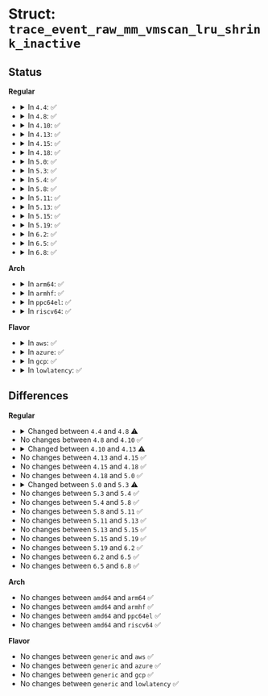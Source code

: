# Struct: <code>trace_event_raw_mm_vmscan_lru_shrink_inactive</code>

## Status
<b>Regular</b>
<ul>
<li>
<details>
<summary>In <code>4.4</code>: ✅</summary>

```c
struct trace_event_raw_mm_vmscan_lru_shrink_inactive {
    struct trace_entry ent;
    int nid;
    int zid;
    long unsigned int nr_scanned;
    long unsigned int nr_reclaimed;
    int priority;
    int reclaim_flags;
    char __data[0];
};
```
</details>
</li>
<li>
<details>
<summary>In <code>4.8</code>: ✅</summary>

```c
struct trace_event_raw_mm_vmscan_lru_shrink_inactive {
    struct trace_entry ent;
    int nid;
    long unsigned int nr_scanned;
    long unsigned int nr_reclaimed;
    int priority;
    int reclaim_flags;
    char __data[0];
};
```
</details>
</li>
<li>
<details>
<summary>In <code>4.10</code>: ✅</summary>

```c
struct trace_event_raw_mm_vmscan_lru_shrink_inactive {
    struct trace_entry ent;
    int nid;
    long unsigned int nr_scanned;
    long unsigned int nr_reclaimed;
    int priority;
    int reclaim_flags;
    char __data[0];
};
```
</details>
</li>
<li>
<details>
<summary>In <code>4.13</code>: ✅</summary>

```c
struct trace_event_raw_mm_vmscan_lru_shrink_inactive {
    struct trace_entry ent;
    int nid;
    long unsigned int nr_scanned;
    long unsigned int nr_reclaimed;
    long unsigned int nr_dirty;
    long unsigned int nr_writeback;
    long unsigned int nr_congested;
    long unsigned int nr_immediate;
    long unsigned int nr_activate;
    long unsigned int nr_ref_keep;
    long unsigned int nr_unmap_fail;
    int priority;
    int reclaim_flags;
    char __data[0];
};
```
</details>
</li>
<li>
<details>
<summary>In <code>4.15</code>: ✅</summary>

```c
struct trace_event_raw_mm_vmscan_lru_shrink_inactive {
    struct trace_entry ent;
    int nid;
    long unsigned int nr_scanned;
    long unsigned int nr_reclaimed;
    long unsigned int nr_dirty;
    long unsigned int nr_writeback;
    long unsigned int nr_congested;
    long unsigned int nr_immediate;
    long unsigned int nr_activate;
    long unsigned int nr_ref_keep;
    long unsigned int nr_unmap_fail;
    int priority;
    int reclaim_flags;
    char __data[0];
};
```
</details>
</li>
<li>
<details>
<summary>In <code>4.18</code>: ✅</summary>

```c
struct trace_event_raw_mm_vmscan_lru_shrink_inactive {
    struct trace_entry ent;
    int nid;
    long unsigned int nr_scanned;
    long unsigned int nr_reclaimed;
    long unsigned int nr_dirty;
    long unsigned int nr_writeback;
    long unsigned int nr_congested;
    long unsigned int nr_immediate;
    long unsigned int nr_activate;
    long unsigned int nr_ref_keep;
    long unsigned int nr_unmap_fail;
    int priority;
    int reclaim_flags;
    char __data[0];
};
```
</details>
</li>
<li>
<details>
<summary>In <code>5.0</code>: ✅</summary>

```c
struct trace_event_raw_mm_vmscan_lru_shrink_inactive {
    struct trace_entry ent;
    int nid;
    long unsigned int nr_scanned;
    long unsigned int nr_reclaimed;
    long unsigned int nr_dirty;
    long unsigned int nr_writeback;
    long unsigned int nr_congested;
    long unsigned int nr_immediate;
    long unsigned int nr_activate;
    long unsigned int nr_ref_keep;
    long unsigned int nr_unmap_fail;
    int priority;
    int reclaim_flags;
    char __data[0];
};
```
</details>
</li>
<li>
<details>
<summary>In <code>5.3</code>: ✅</summary>

```c
struct trace_event_raw_mm_vmscan_lru_shrink_inactive {
    struct trace_entry ent;
    int nid;
    long unsigned int nr_scanned;
    long unsigned int nr_reclaimed;
    long unsigned int nr_dirty;
    long unsigned int nr_writeback;
    long unsigned int nr_congested;
    long unsigned int nr_immediate;
    unsigned int nr_activate0;
    unsigned int nr_activate1;
    long unsigned int nr_ref_keep;
    long unsigned int nr_unmap_fail;
    int priority;
    int reclaim_flags;
    char __data[0];
};
```
</details>
</li>
<li>
<details>
<summary>In <code>5.4</code>: ✅</summary>

```c
struct trace_event_raw_mm_vmscan_lru_shrink_inactive {
    struct trace_entry ent;
    int nid;
    long unsigned int nr_scanned;
    long unsigned int nr_reclaimed;
    long unsigned int nr_dirty;
    long unsigned int nr_writeback;
    long unsigned int nr_congested;
    long unsigned int nr_immediate;
    unsigned int nr_activate0;
    unsigned int nr_activate1;
    long unsigned int nr_ref_keep;
    long unsigned int nr_unmap_fail;
    int priority;
    int reclaim_flags;
    char __data[0];
};
```
</details>
</li>
<li>
<details>
<summary>In <code>5.8</code>: ✅</summary>

```c
struct trace_event_raw_mm_vmscan_lru_shrink_inactive {
    struct trace_entry ent;
    int nid;
    long unsigned int nr_scanned;
    long unsigned int nr_reclaimed;
    long unsigned int nr_dirty;
    long unsigned int nr_writeback;
    long unsigned int nr_congested;
    long unsigned int nr_immediate;
    unsigned int nr_activate0;
    unsigned int nr_activate1;
    long unsigned int nr_ref_keep;
    long unsigned int nr_unmap_fail;
    int priority;
    int reclaim_flags;
    char __data[0];
};
```
</details>
</li>
<li>
<details>
<summary>In <code>5.11</code>: ✅</summary>

```c
struct trace_event_raw_mm_vmscan_lru_shrink_inactive {
    struct trace_entry ent;
    int nid;
    long unsigned int nr_scanned;
    long unsigned int nr_reclaimed;
    long unsigned int nr_dirty;
    long unsigned int nr_writeback;
    long unsigned int nr_congested;
    long unsigned int nr_immediate;
    unsigned int nr_activate0;
    unsigned int nr_activate1;
    long unsigned int nr_ref_keep;
    long unsigned int nr_unmap_fail;
    int priority;
    int reclaim_flags;
    char __data[0];
};
```
</details>
</li>
<li>
<details>
<summary>In <code>5.13</code>: ✅</summary>

```c
struct trace_event_raw_mm_vmscan_lru_shrink_inactive {
    struct trace_entry ent;
    int nid;
    long unsigned int nr_scanned;
    long unsigned int nr_reclaimed;
    long unsigned int nr_dirty;
    long unsigned int nr_writeback;
    long unsigned int nr_congested;
    long unsigned int nr_immediate;
    unsigned int nr_activate0;
    unsigned int nr_activate1;
    long unsigned int nr_ref_keep;
    long unsigned int nr_unmap_fail;
    int priority;
    int reclaim_flags;
    char __data[0];
};
```
</details>
</li>
<li>
<details>
<summary>In <code>5.15</code>: ✅</summary>

```c
struct trace_event_raw_mm_vmscan_lru_shrink_inactive {
    struct trace_entry ent;
    int nid;
    long unsigned int nr_scanned;
    long unsigned int nr_reclaimed;
    long unsigned int nr_dirty;
    long unsigned int nr_writeback;
    long unsigned int nr_congested;
    long unsigned int nr_immediate;
    unsigned int nr_activate0;
    unsigned int nr_activate1;
    long unsigned int nr_ref_keep;
    long unsigned int nr_unmap_fail;
    int priority;
    int reclaim_flags;
    char __data[0];
};
```
</details>
</li>
<li>
<details>
<summary>In <code>5.19</code>: ✅</summary>

```c
struct trace_event_raw_mm_vmscan_lru_shrink_inactive {
    struct trace_entry ent;
    int nid;
    long unsigned int nr_scanned;
    long unsigned int nr_reclaimed;
    long unsigned int nr_dirty;
    long unsigned int nr_writeback;
    long unsigned int nr_congested;
    long unsigned int nr_immediate;
    unsigned int nr_activate0;
    unsigned int nr_activate1;
    long unsigned int nr_ref_keep;
    long unsigned int nr_unmap_fail;
    int priority;
    int reclaim_flags;
    char __data[0];
};
```
</details>
</li>
<li>
<details>
<summary>In <code>6.2</code>: ✅</summary>

```c
struct trace_event_raw_mm_vmscan_lru_shrink_inactive {
    struct trace_entry ent;
    int nid;
    long unsigned int nr_scanned;
    long unsigned int nr_reclaimed;
    long unsigned int nr_dirty;
    long unsigned int nr_writeback;
    long unsigned int nr_congested;
    long unsigned int nr_immediate;
    unsigned int nr_activate0;
    unsigned int nr_activate1;
    long unsigned int nr_ref_keep;
    long unsigned int nr_unmap_fail;
    int priority;
    int reclaim_flags;
    char __data[0];
};
```
</details>
</li>
<li>
<details>
<summary>In <code>6.5</code>: ✅</summary>

```c
struct trace_event_raw_mm_vmscan_lru_shrink_inactive {
    struct trace_entry ent;
    int nid;
    long unsigned int nr_scanned;
    long unsigned int nr_reclaimed;
    long unsigned int nr_dirty;
    long unsigned int nr_writeback;
    long unsigned int nr_congested;
    long unsigned int nr_immediate;
    unsigned int nr_activate0;
    unsigned int nr_activate1;
    long unsigned int nr_ref_keep;
    long unsigned int nr_unmap_fail;
    int priority;
    int reclaim_flags;
    char __data[0];
};
```
</details>
</li>
<li>
<details>
<summary>In <code>6.8</code>: ✅</summary>

```c
struct trace_event_raw_mm_vmscan_lru_shrink_inactive {
    struct trace_entry ent;
    int nid;
    long unsigned int nr_scanned;
    long unsigned int nr_reclaimed;
    long unsigned int nr_dirty;
    long unsigned int nr_writeback;
    long unsigned int nr_congested;
    long unsigned int nr_immediate;
    unsigned int nr_activate0;
    unsigned int nr_activate1;
    long unsigned int nr_ref_keep;
    long unsigned int nr_unmap_fail;
    int priority;
    int reclaim_flags;
    char __data[0];
};
```
</details>
</li>
</ul>
<b>Arch</b>
<ul>
<li>
<details>
<summary>In <code>arm64</code>: ✅</summary>

```c
struct trace_event_raw_mm_vmscan_lru_shrink_inactive {
    struct trace_entry ent;
    int nid;
    long unsigned int nr_scanned;
    long unsigned int nr_reclaimed;
    long unsigned int nr_dirty;
    long unsigned int nr_writeback;
    long unsigned int nr_congested;
    long unsigned int nr_immediate;
    unsigned int nr_activate0;
    unsigned int nr_activate1;
    long unsigned int nr_ref_keep;
    long unsigned int nr_unmap_fail;
    int priority;
    int reclaim_flags;
    char __data[0];
};
```
</details>
</li>
<li>
<details>
<summary>In <code>armhf</code>: ✅</summary>

```c
struct trace_event_raw_mm_vmscan_lru_shrink_inactive {
    struct trace_entry ent;
    int nid;
    long unsigned int nr_scanned;
    long unsigned int nr_reclaimed;
    long unsigned int nr_dirty;
    long unsigned int nr_writeback;
    long unsigned int nr_congested;
    long unsigned int nr_immediate;
    unsigned int nr_activate0;
    unsigned int nr_activate1;
    long unsigned int nr_ref_keep;
    long unsigned int nr_unmap_fail;
    int priority;
    int reclaim_flags;
    char __data[0];
};
```
</details>
</li>
<li>
<details>
<summary>In <code>ppc64el</code>: ✅</summary>

```c
struct trace_event_raw_mm_vmscan_lru_shrink_inactive {
    struct trace_entry ent;
    int nid;
    long unsigned int nr_scanned;
    long unsigned int nr_reclaimed;
    long unsigned int nr_dirty;
    long unsigned int nr_writeback;
    long unsigned int nr_congested;
    long unsigned int nr_immediate;
    unsigned int nr_activate0;
    unsigned int nr_activate1;
    long unsigned int nr_ref_keep;
    long unsigned int nr_unmap_fail;
    int priority;
    int reclaim_flags;
    char __data[0];
};
```
</details>
</li>
<li>
<details>
<summary>In <code>riscv64</code>: ✅</summary>

```c
struct trace_event_raw_mm_vmscan_lru_shrink_inactive {
    struct trace_entry ent;
    int nid;
    long unsigned int nr_scanned;
    long unsigned int nr_reclaimed;
    long unsigned int nr_dirty;
    long unsigned int nr_writeback;
    long unsigned int nr_congested;
    long unsigned int nr_immediate;
    unsigned int nr_activate0;
    unsigned int nr_activate1;
    long unsigned int nr_ref_keep;
    long unsigned int nr_unmap_fail;
    int priority;
    int reclaim_flags;
    char __data[0];
};
```
</details>
</li>
</ul>
<b>Flavor</b>
<ul>
<li>
<details>
<summary>In <code>aws</code>: ✅</summary>

```c
struct trace_event_raw_mm_vmscan_lru_shrink_inactive {
    struct trace_entry ent;
    int nid;
    long unsigned int nr_scanned;
    long unsigned int nr_reclaimed;
    long unsigned int nr_dirty;
    long unsigned int nr_writeback;
    long unsigned int nr_congested;
    long unsigned int nr_immediate;
    unsigned int nr_activate0;
    unsigned int nr_activate1;
    long unsigned int nr_ref_keep;
    long unsigned int nr_unmap_fail;
    int priority;
    int reclaim_flags;
    char __data[0];
};
```
</details>
</li>
<li>
<details>
<summary>In <code>azure</code>: ✅</summary>

```c
struct trace_event_raw_mm_vmscan_lru_shrink_inactive {
    struct trace_entry ent;
    int nid;
    long unsigned int nr_scanned;
    long unsigned int nr_reclaimed;
    long unsigned int nr_dirty;
    long unsigned int nr_writeback;
    long unsigned int nr_congested;
    long unsigned int nr_immediate;
    unsigned int nr_activate0;
    unsigned int nr_activate1;
    long unsigned int nr_ref_keep;
    long unsigned int nr_unmap_fail;
    int priority;
    int reclaim_flags;
    char __data[0];
};
```
</details>
</li>
<li>
<details>
<summary>In <code>gcp</code>: ✅</summary>

```c
struct trace_event_raw_mm_vmscan_lru_shrink_inactive {
    struct trace_entry ent;
    int nid;
    long unsigned int nr_scanned;
    long unsigned int nr_reclaimed;
    long unsigned int nr_dirty;
    long unsigned int nr_writeback;
    long unsigned int nr_congested;
    long unsigned int nr_immediate;
    unsigned int nr_activate0;
    unsigned int nr_activate1;
    long unsigned int nr_ref_keep;
    long unsigned int nr_unmap_fail;
    int priority;
    int reclaim_flags;
    char __data[0];
};
```
</details>
</li>
<li>
<details>
<summary>In <code>lowlatency</code>: ✅</summary>

```c
struct trace_event_raw_mm_vmscan_lru_shrink_inactive {
    struct trace_entry ent;
    int nid;
    long unsigned int nr_scanned;
    long unsigned int nr_reclaimed;
    long unsigned int nr_dirty;
    long unsigned int nr_writeback;
    long unsigned int nr_congested;
    long unsigned int nr_immediate;
    unsigned int nr_activate0;
    unsigned int nr_activate1;
    long unsigned int nr_ref_keep;
    long unsigned int nr_unmap_fail;
    int priority;
    int reclaim_flags;
    char __data[0];
};
```
</details>
</li>
</ul>

## Differences
<b>Regular</b>
<ul>
<li>
<details>
<summary>Changed between <code>4.4</code> and <code>4.8</code> ⚠️</summary>
<ul>
<li>
<b>Field removed. </b>
<code>int zid</code>
</li>
</ul>
</details>
</li>
<li>
No changes between <code>4.8</code> and <code>4.10</code> ✅
</li>
<li>
<details>
<summary>Changed between <code>4.10</code> and <code>4.13</code> ⚠️</summary>
<ul>
<li>
<b>Field added. </b>
<code>long unsigned int nr_dirty</code>
</li>
<li>
<b>Field added. </b>
<code>long unsigned int nr_writeback</code>
</li>
<li>
<b>Field added. </b>
<code>long unsigned int nr_congested</code>
</li>
<li>
<b>Field added. </b>
<code>long unsigned int nr_immediate</code>
</li>
<li>
<b>Field added. </b>
<code>long unsigned int nr_activate</code>
</li>
<li>
<b>Field added. </b>
<code>long unsigned int nr_ref_keep</code>
</li>
<li>
<b>Field added. </b>
<code>long unsigned int nr_unmap_fail</code>
</li>
</ul>
</details>
</li>
<li>
No changes between <code>4.13</code> and <code>4.15</code> ✅
</li>
<li>
No changes between <code>4.15</code> and <code>4.18</code> ✅
</li>
<li>
No changes between <code>4.18</code> and <code>5.0</code> ✅
</li>
<li>
<details>
<summary>Changed between <code>5.0</code> and <code>5.3</code> ⚠️</summary>
<ul>
<li>
<b>Field added. </b>
<code>unsigned int nr_activate0</code>
</li>
<li>
<b>Field added. </b>
<code>unsigned int nr_activate1</code>
</li>
<li>
<b>Field removed. </b>
<code>long unsigned int nr_activate</code>
</li>
</ul>
</details>
</li>
<li>
No changes between <code>5.3</code> and <code>5.4</code> ✅
</li>
<li>
No changes between <code>5.4</code> and <code>5.8</code> ✅
</li>
<li>
No changes between <code>5.8</code> and <code>5.11</code> ✅
</li>
<li>
No changes between <code>5.11</code> and <code>5.13</code> ✅
</li>
<li>
No changes between <code>5.13</code> and <code>5.15</code> ✅
</li>
<li>
No changes between <code>5.15</code> and <code>5.19</code> ✅
</li>
<li>
No changes between <code>5.19</code> and <code>6.2</code> ✅
</li>
<li>
No changes between <code>6.2</code> and <code>6.5</code> ✅
</li>
<li>
No changes between <code>6.5</code> and <code>6.8</code> ✅
</li>
</ul>
<b>Arch</b>
<ul>
<li>
No changes between <code>amd64</code> and <code>arm64</code> ✅
</li>
<li>
No changes between <code>amd64</code> and <code>armhf</code> ✅
</li>
<li>
No changes between <code>amd64</code> and <code>ppc64el</code> ✅
</li>
<li>
No changes between <code>amd64</code> and <code>riscv64</code> ✅
</li>
</ul>
<b>Flavor</b>
<ul>
<li>
No changes between <code>generic</code> and <code>aws</code> ✅
</li>
<li>
No changes between <code>generic</code> and <code>azure</code> ✅
</li>
<li>
No changes between <code>generic</code> and <code>gcp</code> ✅
</li>
<li>
No changes between <code>generic</code> and <code>lowlatency</code> ✅
</li>
</ul>
